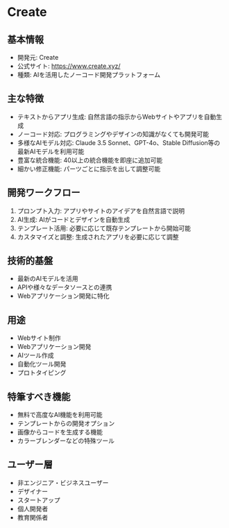 # Create

## 基本情報
- 開発元: Create
- 公式サイト: https://www.create.xyz/
- 種類: AIを活用したノーコード開発プラットフォーム

## 主な特徴
- テキストからアプリ生成: 自然言語の指示からWebサイトやアプリを自動生成
- ノーコード対応: プログラミングやデザインの知識がなくても開発可能
- 多様なAIモデル対応: Claude 3.5 Sonnet、GPT-4o、Stable Diffusion等の最新AIモデルを利用可能
- 豊富な統合機能: 40以上の統合機能を即座に追加可能
- 細かい修正機能: パーツごとに指示を出して調整可能

## 開発ワークフロー
1. プロンプト入力: アプリやサイトのアイデアを自然言語で説明
2. AI生成: AIがコードとデザインを自動生成
3. テンプレート活用: 必要に応じて既存テンプレートから開始可能
4. カスタマイズと調整: 生成されたアプリを必要に応じて調整

## 技術的基盤
- 最新のAIモデルを活用
- APIや様々なデータソースとの連携
- Webアプリケーション開発に特化

## 用途
- Webサイト制作
- Webアプリケーション開発
- AIツール作成
- 自動化ツール開発
- プロトタイピング

## 特筆すべき機能
- 無料で高度なAI機能を利用可能
- テンプレートからの開発オプション
- 画像からコードを生成する機能
- カラーブレンダーなどの特殊ツール

## ユーザー層
- 非エンジニア・ビジネスユーザー
- デザイナー
- スタートアップ
- 個人開発者
- 教育関係者
